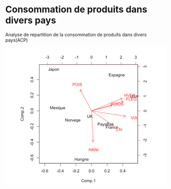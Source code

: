 # Consommation de produits dans divers pays
Analyse de repartition de la consommation de produits dans divers pays(ACP)

![image](https://github.com/JIMMY-XU1/la-consommation-de-produits-dans-divers-pays/blob/main/Analyse%20en%20composantes%20principales/1.png)
